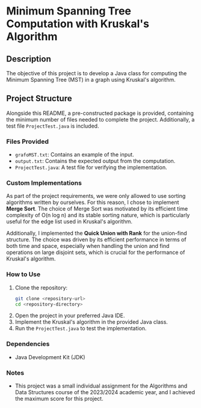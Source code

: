 
# Minimum Spanning Tree Computation with Kruskal's Algorithm

## Description

The objective of this project is to develop a Java class for computing the Minimum Spanning Tree (MST) in a graph using Kruskal's algorithm. 

## Project Structure

Alongside this README, a pre-constructed package is provided, containing the minimum number of files needed to complete the project. Additionally, a test file `ProjectTest.java` is included.

### Files Provided

- `grafoMST.txt`: Contains an example of the input.
- `output.txt`: Contains the expected output from the computation.
- `ProjectTest.java`: A test file for verifying the implementation.

### Custom Implementations

As part of the project requirements, we were only allowed to use sorting algorithms written by ourselves. For this reason, I chose to implement **Merge Sort**. The choice of Merge Sort was motivated by its efficient time complexity of O(n log n) and its stable sorting nature, which is particularly useful for the edge list used in Kruskal's algorithm.

Additionally, I implemented the **Quick Union with Rank** for the union-find structure. The choice was driven by its efficient performance in terms of both time and space, especially when handling the union and find operations on large disjoint sets, which is crucial for the performance of Kruskal's algorithm.

### How to Use

1. Clone the repository:
    ```bash
    git clone <repository-url>
    cd <repository-directory>
    ```
2. Open the project in your preferred Java IDE.
3. Implement the Kruskal's algorithm in the provided Java class.
4. Run the `ProjectTest.java` to test the implementation.

### Dependencies

- Java Development Kit (JDK)

### Notes
- This project was a small individual assignment for the Algorithms and Data Structures course of the 2023/2024 academic year, and I achieved the maximum score for this project.

